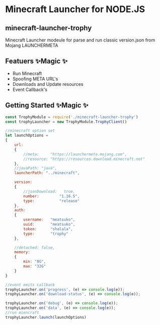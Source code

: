 # Minecraft Launcher for NODE.JS
## minecraft-launcher-trophy

Minecraft Launcher modeule for parse and run classic version.json from Mojang LAUNCHERMETA 

## Featuers  ✨Magic ✨
- Run Minecraft
- Spoofing META URL's
- Downloads and Update resources
- Event Callback's 


## Getting Started  ✨Magic ✨

```javascript
const TrophyModule = require('./minecraft-launcher-trophy')
const trophyLauncher = new TrophyModule.TrophyClient()

//minecraft option set
let launchOptions =
{
    url:
    {
        //meta:     "https://launchermeta.mojang.com",
        //resource: "https://resources.download.minecraft.net"
    },
    //javaPath: "java",
    launcherPath: "../minecraft",

    version:
    {
        //jsonDownload:   true,
        number:         "1.16.5",
        type:           "release"
    },
    auth:
    {
        username:   "meatsuko",
        uuid:       "meatsuko",
        token:      "shalala",
        type:       "trophy"
    },

    //detached: false,
    memory: 
    {
        min: "8G",
        max: "32G"
    }
}

//event emits callback
trophyLauncher.on('progress', (e) => console.log(e));
trophyLauncher.on('download-status', (e) => console.log(e));

trophyLauncher.on('debug', (e) => console.log(e));
trophyLauncher.on('data', (e) => console.log(e));
//run miencraft
trophyLauncher.launch(launchOptions)
```